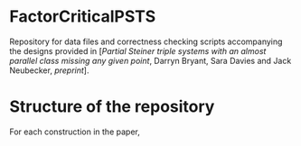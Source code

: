 # FactorCriticalPSTS
Repository for data files and correctness checking scripts accompanying the designs provided in [*Partial Steiner triple systems with an almost parallel class missing any given point*, Darryn Bryant, Sara Davies and Jack Neubecker, *preprint*]. 

# Structure of the repository
For each construction in the paper, 